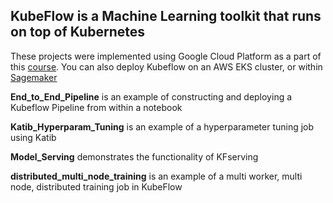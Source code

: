 ## KubeFlow is a Machine Learning toolkit that runs on top of Kubernetes

These projects were implemented using Google Cloud Platform as a part of this [course](https://app.pluralsight.com/library/courses/building-end-to-end-machine-learning-workflows-kubeflow/table-of-contents). You can also deploy Kubeflow on an AWS EKS cluster, or within [Sagemaker](https://aws.amazon.com/about-aws/whats-new/2020/06/amazon-sagemaker-components-kubeflow-pipelines/)

**End_to_End_Pipeline** is an example of constructing and deploying a Kubeflow Pipeline from within a notebook

**Katib_Hyperparam_Tuning** is an example of a hyperparameter tuning job using Katib

**Model_Serving** demonstrates the functionality of KFserving

**distributed_multi_node_training** is an example of a multi worker, multi node, distributed training job in KubeFlow


  

